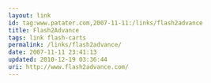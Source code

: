 ```yaml
---
layout: link
id: tag:www.patater.com,2007-11-11:/links/flash2advance
title: Flash2Advance
tags: link flash-carts
permalink: /links/flash2advance/
date: 2007-11-11 23:41:13
updated: 2010-12-19 03:36:44
uri: http://www.flash2advance.com/
---
```

